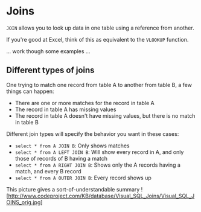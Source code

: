 # Joins

`JOIN` allows you to look up data in one table using a reference from another.

If you're good at Excel, think of this as equivalent to the `VLOOKUP` function.

... work though some examples ...

## Different types of joins

One trying to match one record from table A to another from table B, a few things can happen:
- There are one or more matches for the record in table A
- The record in table A has missing values
- The record in table A doesn't have missing values, but there is no match in table B

Different join types will specify the behavior you want in these cases:
- `select * from A JOIN B`: Only shows matches
- `select * from A LEFT JOIN B`: Will show every record in A, and only those of records of B having a match
- `select * from A RIGHT JOIN B`: Shows only the A records having a match, and every B record
- `select * from A OUTER JOIN B`: Every record shows up

This picture gives a sort-of-understandable summary
![http://www.codeproject.com/KB/database/Visual_SQL_Joins/Visual_SQL_JOINS_orig.jpg]
